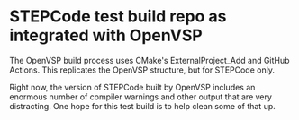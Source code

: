 # STEPCode test build repo as integrated with OpenVSP

The OpenVSP build process uses CMake's ExternalProject_Add and
GitHub Actions.  This replicates the OpenVSP structure, but for
STEPCode only.

Right now, the version of STEPCode built by OpenVSP includes
an enormous number of compiler warnings and other output that
are very distracting.  One hope for this test build is to
help clean some of that up.
